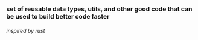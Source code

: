 ### set of reusable  data types, utils, and other good code that can be used to build better code faster

###### inspired by rust
